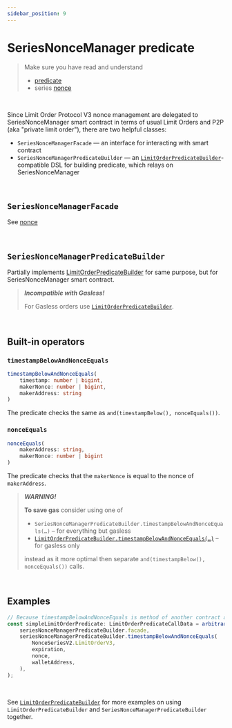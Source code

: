```yaml
---
sidebar_position: 9
---
```


# SeriesNonceManager predicate

> Make sure you have read and understand
> - [predicate](./predicate)
> - series [nonce](./nonce)

<br />

Since Limit Order Protocol V3 nonce management are delegated to SeriesNonceManager smart contract in terms of usual Limit Orders and P2P (aka "private limit order"), there are two helpful classes:
- `SeriesNonceManagerFacade` — an interface for interacting with smart contract
- `SeriesNonceManagerPredicateBuilder` — an [`LimitOrderPredicateBuilder`](./predicate)-compatible DSL for building predicate, which relays on SeriesNonceManager

<br/>

## `SeriesNonceManagerFacade`
See [nonce](./nonce)

<br/>

## `SeriesNonceManagerPredicateBuilder`
Partially implements [LimitOrderPredicateBuilder](./predicate) for same purpose, but for SeriesNonceManager smart contract.

> ***Incompatible with Gasless!***
>
> For Gasless orders use [`LimitOrderPredicateBuilder`](./predicate).

<br/>

## Built-in operators

### `timestampBelowAndNonceEquals`
```ts
timestampBelowAndNonceEquals(
    timestamp: number | bigint,
    makerNonce: number | bigint,
    makerAddress: string
)
```

The predicate checks the same as `and(timestampBelow(), nonceEquals())`.

### `nonceEquals`
```ts
nonceEquals(
    makerAddress: string,
    makerNonce: number | bigint
)
```

The predicate checks that the `makerNonce` is equal to the nonce of `makerAddress`.


> ***WARNING!***
> 
> **To save gas** consider using one of
> - `SeriesNonceManagerPredicateBuilder.timestampBelowAndNonceEquals(…)` – for everything but gasless
> - [`LimitOrderPredicateBuilder.timestampBelowAndNonceEquals(…)`](./predicate) – for gasless only
>
> instead as it more optimal then separate `and(timestampBelow(), nonceEquals())` calls.

<br/>

## Examples
```ts
// Because timestampBelowAndNonceEquals is method of another contract arbitraryStaticCall() is necessary
const simpleLimitOrderPredicate: LimitOrderPredicateCallData = arbitraryStaticCall(
    seriesNonceManagerPredicateBuilder.facade,
    seriesNonceManagerPredicateBuilder.timestampBelowAndNonceEquals(
        NonceSeriesV2.LimitOrderV3,
        expiration,
        nonce,
        walletAddress,
    ),
);
```

<br />

See [`LimitOrderPredicateBuilder`](./predicate) for more examples on using `LimitOrderPredicateBuilder` and `SeriesNonceManagerPredicateBuilder` together.

